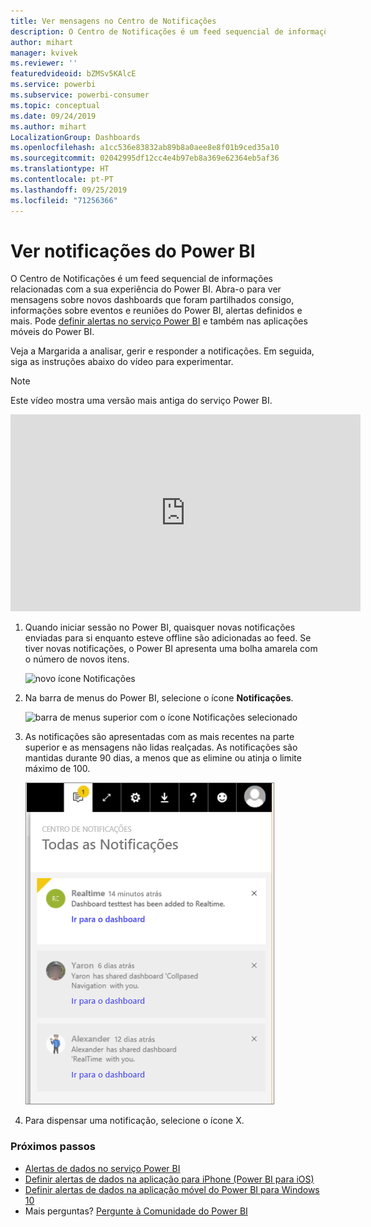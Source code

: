 ```yaml
---
title: Ver mensagens no Centro de Notificações
description: O Centro de Notificações é um feed sequencial de informações relacionadas com a sua experiência do Power BI.
author: mihart
manager: kvivek
ms.reviewer: ''
featuredvideoid: bZMSv5KAlcE
ms.service: powerbi
ms.subservice: powerbi-consumer
ms.topic: conceptual
ms.date: 09/24/2019
ms.author: mihart
LocalizationGroup: Dashboards
ms.openlocfilehash: a1cc536e83832ab89b8a0aee8e8f01b9ced35a10
ms.sourcegitcommit: 02042995df12cc4e4b97eb8a369e62364eb5af36
ms.translationtype: HT
ms.contentlocale: pt-PT
ms.lasthandoff: 09/25/2019
ms.locfileid: "71256366"
---
```

# <a name="view-power-bi-notifications"></a>Ver notificações do Power BI
O Centro de Notificações é um feed sequencial de informações relacionadas com a sua experiência do Power BI. Abra-o para ver mensagens sobre novos dashboards que foram partilhados consigo, informações sobre eventos e reuniões do Power BI, alertas definidos e mais. Pode [definir alertas no serviço Power BI](end-user-alerts.md) e também nas aplicações móveis do Power BI.

Veja a Margarida a analisar, gerir e responder a notificações. Em seguida, siga as instruções abaixo do vídeo para experimentar.    

> [!NOTE]
> Este vídeo mostra uma versão mais antiga do serviço Power BI. 

<iframe width="560" height="315" src="https://www.youtube.com/embed/bZMSv5KAlcE" frameborder="0" allowfullscreen></iframe>


1. Quando iniciar sessão no Power BI, quaisquer novas notificações enviadas para si enquanto esteve offline são adicionadas ao feed. Se tiver novas notificações, o Power BI apresenta uma bolha amarela com o número de novos itens.
   
   ![novo ícone Notificações](./media/end-user-notification-center/power-bi-new-notification.png)
2. Na barra de menus do Power BI, selecione o ícone **Notificações**.
   
   ![barra de menus superior com o ícone Notificações selecionado](./media/end-user-notification-center/power-bi-notifications-icon.png)
3. As notificações são apresentadas com as mais recentes na parte superior e as mensagens não lidas realçadas. As notificações são mantidas durante 90 dias, a menos que as elimine ou atinja o limite máximo de 100.
   
   ![Centro de Notificações](./media/end-user-notification-center/power-bi-notification-center.png)
4. Para dispensar uma notificação, selecione o ícone X.

### <a name="next-steps"></a>Próximos passos
* [Alertas de dados no serviço Power BI](end-user-alerts.md)
* [Definir alertas de dados na aplicação para iPhone (Power BI para iOS)](mobile/mobile-set-data-alerts-in-the-mobile-apps.md)
* [Definir alertas de dados na aplicação móvel do Power BI para Windows 10](mobile/mobile-set-data-alerts-in-the-mobile-apps.md)
* Mais perguntas? [Pergunte à Comunidade do Power BI](http://community.powerbi.com/)

